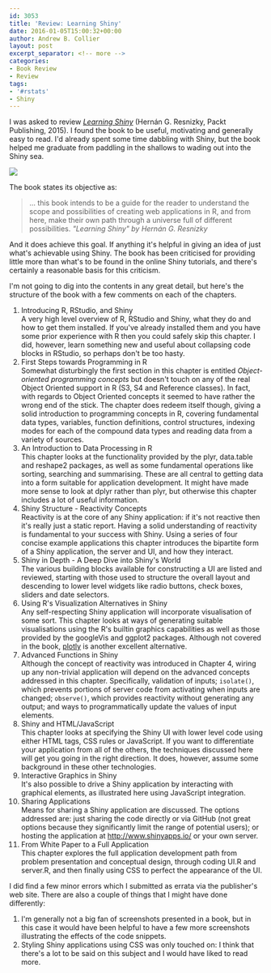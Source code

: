 ```yaml
---
id: 3053
title: 'Review: Learning Shiny'
date: 2016-01-05T15:00:32+00:00
author: Andrew B. Collier
layout: post
excerpt_separator: <!-- more -->
categories:
- Book Review
- Review
tags:
- '#rstats'
- Shiny
---
```


I was asked to review [_Learning Shiny_](https://www.packtpub.com/application-development/learning-shiny) (Hernán G. Resnizky, Packt Publishing, 2015). I found the book to be useful, motivating and generally easy to read. I'd already spent some time dabbling with Shiny, but the book helped me graduate from paddling in the shallows to wading out into the Shiny sea.

<!-- more -->

<img src="{{ site.baseurl }}/static/img/2015/12/learning-shiny-cover.png">

The book states its objective as:

<blockquote>
... this book intends to be a guide for the reader to understand the scope and possibilities of creating web applications in R, and from here, make their own path through a universe full of different possibilities.
<cite>"Learning Shiny" by Hernán G. Resnizky</cite>
</blockquote>

And it does achieve this goal. If anything it's helpful in giving an idea of just what's achievable using Shiny. The book has been criticised for providing little more than what's to be found in the online Shiny tutorials, and there's certainly a reasonable basis for this criticism.

I'm not going to dig into the contents in any great detail, but here's the structure of the book with a few comments on each of the chapters.

1. Introducing R, RStudio, and Shiny   
A very high level overview of R, RStudio and Shiny, what they do and how to get them installed. If you've already installed them and you have some prior experience with R then you could safely skip this chapter. I did, however, learn something new and useful about collapsing code blocks in RStudio, so perhaps don't be too hasty.
2. First Steps towards Programming in R   
Somewhat disturbingly the first section in this chapter is entitled <em>Object-oriented programming concepts</em> but doesn't touch on any of the real Object Oriented support in R (S3, S4 and Reference classes). In fact, with regards to Object Oriented concepts it seemed to have rather the wrong end of the stick. The chapter does redeem itself though, giving a solid introduction to programming concepts in R, covering fundamental data types, variables, function definitions, control structures, indexing modes for each of the compound data types and reading data from a variety of sources.
3. An Introduction to Data Processing in R   
This chapter looks at the functionality provided by the plyr, data.table and reshape2 packages, as well as some fundamental operations like sorting, searching and summarising. These are all central to getting data into a form suitable for application development. It might have made more sense to look at dplyr rather than plyr, but otherwise this chapter includes a lot of useful information.
4. Shiny Structure - Reactivity Concepts   
Reactivity is at the core of any Shiny application: if it's not reactive then it's really just a static report. Having a solid understanding of reactivity is fundamental to your success with Shiny. Using a series of four concise example applications this chapter introduces the bipartite form of a Shiny application, the server and UI, and how they interact.
5. Shiny in Depth - A Deep Dive into Shiny's World   
The various building blocks available for constructing a UI are listed and reviewed, starting with those used to structure the overall layout and descending to lower level widgets like radio buttons, check boxes, sliders and date selectors.
6. Using R's Visualization Alternatives in Shiny   
Any self-respecting Shiny application will incorporate visualisation of some sort. This chapter looks at ways of generating suitable visualisations using the R's builtin graphics capabilities as well as those provided by the googleVis and ggplot2 packages. Although not covered in the book, <a href="https://plot.ly/r/">plotly</a> is another excellent alternative.
7. Advanced Functions in Shiny   
Although the concept of reactivity was introduced in Chapter 4, wiring up any non-trivial application will depend on the advanced concepts addressed in this chapter. Specifically, validation of inputs; <code>isolate()</code>, which prevents portions of server code from activating when inputs are changed; <code>observe()</code>, which provides reactivity without generating any output; and ways to programmatically update the values of input elements.
8. Shiny and HTML/JavaScript   
This chapter looks at specifying the Shiny UI with lower level code using either HTML tags, CSS rules or JavaScript. If you want to differentiate your application from all of the others, the techniques discussed here will get you going in the right direction. It does, however, assume some background in these other technologies.
9. Interactive Graphics in Shiny   
It's also possible to drive a Shiny application by interacting with graphical elements, as illustrated here using JavaScript integration.
10. Sharing Applications   
Means for sharing a Shiny application are discussed. The options addressed are: just sharing the code directly or via GitHub (not great options because they significantly limit the range of potential users); or hosting the application at <a href="http://www.shinyapps.io/">http://www.shinyapps.io/</a> or your own server.
11. From White Paper to a Full Application   
This chapter explores the full application development path from problem presentation and conceptual design, through coding UI.R and server.R, and then finally using CSS to perfect the appearance of the UI.

I did find a few minor errors which I submitted as errata via the publisher's web site. There are also a couple of things that I might have done differently:

1. I'm generally not a big fan of screenshots presented in a book, but in this case it would have been helpful to have a few more screenshots illustrating the effects of the code snippets.
2. Styling Shiny applications using CSS was only touched on: I think that there's a lot to be said on this subject and I would have liked to read more.
